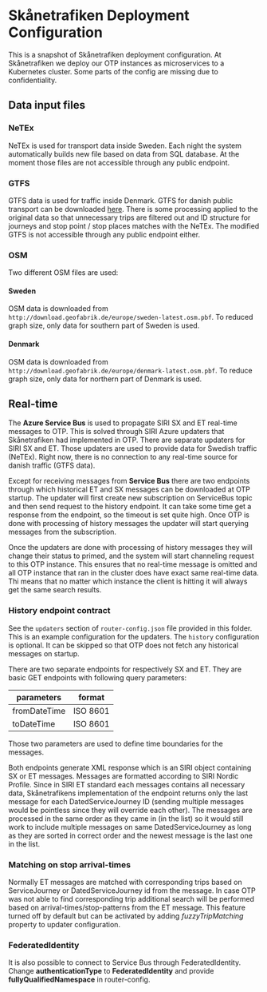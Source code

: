 # Skånetrafiken Deployment Configuration

This is a snapshot of Skånetrafiken deployment configuration. At Skånetrafiken we deploy our OTP
instances as microservices to a Kubernetes cluster. Some parts of the config are missing due to
confidentiality.

## Data input files

### NeTEx

NeTEx is used for transport data inside Sweden. Each night the system automatically builds new file
based on
data from SQL database. At the moment those files are not accessible through any public
endpoint.

### GTFS

GTFS data is used for traffic inside Denmark. GTFS for danish public transport can be
downloaded [here](https://transitfeeds.com/p/rejseplanen/705?p=1). There is some processing applied
to the original data so that unnecessary trips are filtered out and ID structure for journeys and
stop point / stop places matches with the NeTEx. The modified GTFS is not accessible through any
public
endpoint either.

### OSM

Two different OSM files are used:

#### Sweden

OSM data is downloaded from `http://download.geofabrik.de/europe/sweden-latest.osm.pbf`.
To reduced graph size, only data for southern part of Sweden is used.

#### Denmark
OSM data is downloaded from `http://download.geofabrik.de/europe/denmark-latest.osm.pbf`.
To reduce graph size, only data for northern part of Denmark is used.

## Real-time

The **Azure Service Bus** is used to propagate SIRI SX and ET real-time messages to OTP.
This is solved through SIRI Azure updaters that Skånetrafiken had implemented in OTP. There are
separate updaters for SIRI SX and ET.
Those updaters are used to provide data for Swedish traffic (NeTEx). Right now, there is no
connection to any real-time source for danish traffic (GTFS data).

Except for receiving messages from **Service Bus** there are two endpoints through which historical
ET and SX messages can be downloaded at OTP startup.
The updater will first create new subscription on ServiceBus topic and then send request to the
history endpoint.
It can take some time get a response from the endpoint, so the timeout is set quite high.
Once OTP is done with processing of history messages the updater will start querying messages from
the subscription.

Once the updaters are done with processing of history messages they will change their status to
primed,
and the system will start channeling request to this OTP instance.
This ensures that no real-time message is omitted and all OTP instance that ran in the
cluster does have exact same real-time data.
Thi means that no matter which instance the client is hitting it will always get the same search
results.

### History endpoint contract

See the `updaters` section of `router-config.json` file provided in this folder. This is an example
configuration for the updaters. The `history` configuration is optional. It can be skipped so that
OTP does not fetch any historical messages on startup.

There are two separate endpoints for respectively SX and ET. They are basic GET endpoints with
following query parameters:

| parameters   | format      |
|--------------|-------------|
| fromDateTime | ISO 8601    |
| toDateTime   | ISO 8601    |

Those two parameters are used to define time boundaries for the messages.

Both endpoints generate XML response which is an SIRI object containing SX or ET messages. Messages
are
formatted according to SIRI Nordic Profile.
Since in SIRI ET standard each messages contains all necessary data, Skånetrafikens implementation
of the
endpoint returns only the last message
for each DatedServiceJourney ID (sending multiple messages would be pointless since they will
override each other).
The messages are processed in the same order as they came in (in the list) so it would still work
to include multiple messages on same DatedServiceJourney as long as they are sorted in correct order
and the newest message is the last one in the list.

### Matching on stop arrival-times
Normally ET messages are matched with corresponding trips based on ServiceJourney or DatedServiceJourney
id from the message. In case OTP was not able to find corresponding trip additional search will be
performed based on arrival-times/stop-patterns from the ET message. This feature turned off by default but can be
activated by adding *fuzzyTripMatching* property to updater configuration. 

### FederatedIdentity
It is also possible to connect to Service Bus through FederatedIdentity. Change **authenticationType** to
**FederatedIdentity** and provide **fullyQualifiedNamespace** in router-config.





